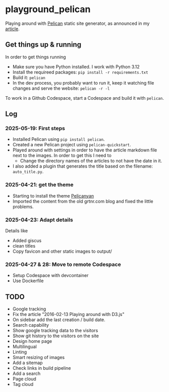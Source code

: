# playground_pelican

Playing around with [Pelican](https://blog.getpelican.com/) static site generator, as announced in my [article](https://grtnr.com/2025-04-18-digital-garden.html).

## Get things up & running

In order to get things running

- Make sure you have Python installed. I work with Python 3.12
- Install the requireed packages: `pip install -r requirements.txt`
- Build it: `pelican`
- In the dev process, you probably want to run it, keep it watching file changes and serve the website: `pelican -r -l`

To work in a Github Codespace, start a Codespace and build it with `pelican`.

## Log

### 2025-05-19: First steps

- Installed Pelican using `pip install pelican`.
- Created a new Pelican project using `pelican-quickstart`.
- Played around with settings in order to have the article markdown file next to the images. In order to get this I need to
  - Change the directory names of the articles to not have the date in it.
- I also added a plugin that generates the title based on the filename: `auto_title.py`.

### 2025-04-21: get the theme

- Starting to install the theme [Pelicanyan](https://github.com/thomaswilley/pelicanyan?tab=readme-ov-file#pelicanyan)
- Imported the content from the old grtnr.com blog and fixed the little problems.

### 2025-04-23: Adapt details

Details like

- Added giscus
- clean titles
- Copy favicon and other static images to output/

### 2025-04-27 & 28: Move to remote Codespace

- Setup Codespace with devcontainer
- Use Dockerfile

## TODO

- Google tracking
- Fix the article "2016-02-13 Playing around with D3.js"
- On sidebar add the last creation / build date.
- Search capability
- Show google tracking data to the visitors
- Show git history to the visitors on the site
- Design home page
- Multilingual
- Linting
- Smart resizing of images
- Add a sitemap
- Check links in build pipeline
- Add a search
- Page cloud
- Tag cloud
